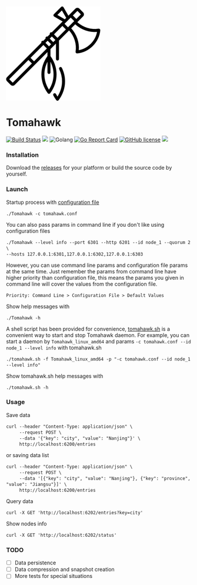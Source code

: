 [![logo](logo.png)](https://github.com/RitterHou/Tomahawk)

# Tomahawk

[![Build Status](https://travis-ci.org/RitterHou/Tomahawk.svg?branch=master)](https://travis-ci.org/RitterHou/Tomahawk)
![](https://img.shields.io/github/tag/RitterHou/Tomahawk.svg)
![Golang](https://img.shields.io/badge/golang-1.12.5-blue.svg)
[![Go Report Card](https://goreportcard.com/badge/github.com/RitterHou/Tomahawk)](https://goreportcard.com/report/github.com/RitterHou/Tomahawk)
[![GitHub license](https://img.shields.io/github/license/RitterHou/Tomahawk)](https://github.com/RitterHou/Tomahawk/blob/master/LICENSE)
![](https://img.shields.io/github/languages/code-size/RitterHou/Tomahawk.svg?style=flat)

### Installation

Download the [releases](https://github.com/RitterHou/Tomahawk/releases/latest) for your platform or build the source code by yourself.

### Launch

Startup process with [configuration file](https://github.com/RitterHou/Tomahawk/blob/master/tools/tomahawk.conf)

    ./Tomahawk -c tomahawk.conf

You can also pass params in command line if you don't like using configuration files

    ./Tomahawk --level info --port 6301 --http 6201 --id node_1 --quorum 2 \
    --hosts 127.0.0.1:6301,127.0.0.1:6302,127.0.0.1:6303

However, you can use command line params and configuration file params at the same time. Just remember the params from command line have higher priority than configuration file, this means the params you given in command line will cover the values from the configuration file.

    Priority: Command Line > Configuration File > Default Values

Show help messages with

    ./Tomahawk -h

A shell script has been provided for convenience, [tomahawk.sh](https://github.com/RitterHou/Tomahawk/blob/master/tools/tomahawk.sh) is a convenient way to start and stop Tomahawk daemon.  For example, you can start a daemon by `Tomahawk_linux_amd64` and params `-c tomahawk.conf --id node_1 --level info` with tomahawk.sh

    ./tomahawk.sh -f Tomahawk_linux_amd64 -p "-c tomahawk.conf --id node_1 --level info"
    
Show tomahawk.sh help messages with

    ./tomahawk.sh -h

### Usage

Save data

    curl --header "Content-Type: application/json" \
         --request POST \
         --data '{"key": "city", "value": "Nanjing"}' \
         http://localhost:6200/entries
         
or saving data list

    curl --header "Content-Type: application/json" \
         --request POST \
         --data '[{"key": "city", "value": "Nanjing"}, {"key": "province", "value": "Jiangsu"}]' \
         http://localhost:6200/entries
         
Query data

    curl -X GET 'http://localhost:6202/entries?key=city'
    
Show nodes info

    curl -X GET 'http://localhost:6202/status'
    
### TODO

- [ ] Data persistence
- [ ] Data compression and snapshot creation
- [ ] More tests for special situations
